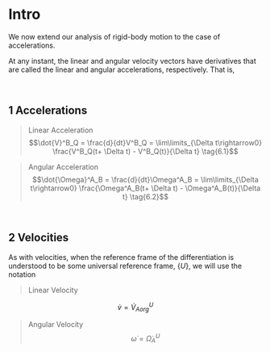 &emsp;
# Intro
We now extend our analysis of rigid-body motion to the case of accelerations. 

At any instant, the linear and angular velocity vectors have derivatives that are called the linear and angular accelerations, respectively. That is,

&emsp;
## 1 Accelerations

>Linear Acceleration
$$\dot{V}^B_Q = \frac{d}{dt}V^B_Q = 
\lim\limits_{\Delta t\rightarrow0}
\frac{V^B_Q(t+ \Delta t) - V^B_Q(t)}{\Delta t} 
\tag{6.1}$$

>Angular Acceleration
$$\dot{\Omega}^A_B = \frac{d}{dt}\Omega^A_B = 
\lim\limits_{\Delta t\rightarrow0}
\frac{\Omega^A_B(t+ \Delta t) - \Omega^A_B(t)}{\Delta t} 
\tag{6.2}$$


&emsp;
## 2 Velocities

As with velocities, when the reference frame of the differentiation is understood to be some universal reference frame, $\{U\}$, we will use the notation

>Linear Velocity

$$\dot{v} = \dot{V}^U_{Aorg} \tag{6.3}$$


>Angular Velocity
$$\dot{\omega} = \dot{\Omega}^U_A \tag{6.4}$$

